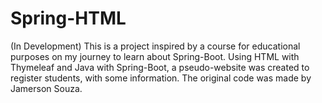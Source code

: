 # Spring-HTML
(In Development) This is a project inspired by a course for educational purposes on my journey to learn about Spring-Boot. Using HTML with Thymeleaf and Java with Spring-Boot, a pseudo-website was created to register students, with some information. The original code was made by Jamerson Souza.

